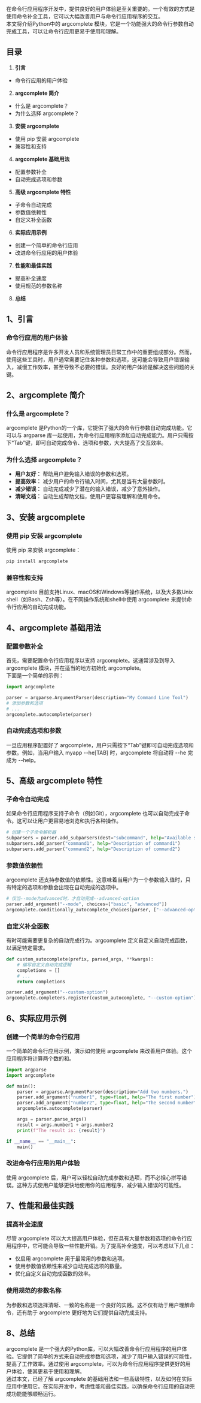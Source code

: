 在命令行应用程序开发中，提供良好的用户体验是至关重要的。一个有效的方式是使用命令补全工具，它可以大幅改善用户与命令行应用程序的交互。<br />本文将介绍Python中的 argcomplete 模块，它是一个功能强大的命令行参数自动完成工具，可以让命令行应用更易于使用和理解。
<a name="wYEHC"></a>
## 目录

1. **引言**
- 命令行应用的用户体验
2. **argcomplete 简介**
- 什么是 argcomplete？
- 为什么选择 argcomplete？
3. **安装 argcomplete**
- 使用 pip 安装 argcomplete
- 兼容性和支持
4. **argcomplete 基础用法**
- 配置参数补全
- 自动完成选项和参数
5. **高级 argcomplete 特性**
- 子命令自动完成
- 参数值依赖性
- 自定义补全函数
6. **实际应用示例**
- 创建一个简单的命令行应用
- 改进命令行应用的用户体验
7. **性能和最佳实践**
- 提高补全速度
- 使用规范的参数名称
8. **总结**
<a name="q3VZw"></a>
## 1、引言
<a name="dVfhh"></a>
### 命令行应用的用户体验
命令行应用程序是许多开发人员和系统管理员日常工作中的重要组成部分。然而，使用这些工具时，用户通常需要记住各种参数和选项，这可能会导致用户错误输入，减慢工作效率，甚至导致不必要的错误。良好的用户体验是解决这些问题的关键。
<a name="XN3Bl"></a>
## 2、argcomplete 简介
<a name="iynwN"></a>
### 什么是 argcomplete？
argcomplete 是Python的一个库，它提供了强大的命令行参数自动完成功能。它可以与 argparse 库一起使用，为命令行应用程序添加自动完成能力。用户只需按下“Tab”键，即可自动完成命令、选项和参数，大大提高了交互效率。
<a name="yM3Dj"></a>
### 为什么选择 argcomplete？

- **用户友好：** 帮助用户避免输入错误的参数和选项。
- **提高效率：** 减少用户的命令行输入时间，尤其是当有大量参数时。
- **减少错误：** 自动完成减少了潜在的输入错误，减少了意外操作。
- **清晰文档：** 自动生成帮助文档，使用户更容易理解和使用命令。
<a name="YV5X0"></a>
## 3、安装 argcomplete
<a name="oVkK9"></a>
### 使用 pip 安装 argcomplete
使用 pip 来安装 argcomplete：
```bash
pip install argcomplete
```
<a name="nCwCj"></a>
### 兼容性和支持
argcomplete 目前支持Linux、macOS和Windows等操作系统，以及大多数Unix shell（如Bash、Zsh等）。在不同操作系统和shell中使用 argcomplete 来提供命令行应用的自动完成功能。
<a name="nMnDb"></a>
## 4、argcomplete 基础用法
<a name="noKwd"></a>
### 配置参数补全
首先，需要配置命令行应用程序以支持 argcomplete。这通常涉及到导入 argcomplete 模块，并在适当的地方初始化 argcomplete。<br />下面是一个简单的示例：
```python
import argcomplete

parser = argparse.ArgumentParser(description="My Command Line Tool")
# 添加参数和选项
# ...
argcomplete.autocomplete(parser)
```
<a name="bxut3"></a>
### 自动完成选项和参数
一旦应用程序配置好了 argcomplete，用户只需按下“Tab”键即可自动完成选项和参数。例如，当用户输入 myapp --he[TAB] 时，argcomplete 将自动将 --he 完成为 --help。
<a name="U9d1p"></a>
## 5、高级 argcomplete 特性
<a name="ICEZ5"></a>
### 子命令自动完成
如果命令行应用程序支持子命令（例如Git），argcomplete 也可以自动完成子命令。这可以让用户更容易地浏览和执行各种操作。
```python
# 创建一个子命令解析器
subparsers = parser.add_subparsers(dest="subcommand", help="Available subcommands")
subparsers.add_parser("command1", help="Description of command1")
subparsers.add_parser("command2", help="Description of command2")
```
<a name="AX5rN"></a>
### 参数值依赖性
argcomplete 还支持参数值的依赖性。这意味着当用户为一个参数输入值时，只有特定的选项和参数会出现在自动完成的选项中。
```python
# 仅当--mode为advanced时，才自动完成--advanced-option
parser.add_argument("--mode", choices=["basic", "advanced"])
argcomplete.conditionally_autocomplete_choices(parser, ["--advanced-option"], condition="--mode advanced")
```
<a name="rtyQ1"></a>
### 自定义补全函数
有时可能需要更复杂的自动完成行为。argcomplete 定义自定义自动完成函数，以满足特定需求。
```python
def custom_autocomplete(prefix, parsed_args, **kwargs):
    # 编写自定义自动完成逻辑
    completions = []
    # ...
    return completions

parser.add_argument("--custom-option")
argcomplete.completers.register(custom_autocomplete, "--custom-option")
```
<a name="fui5Y"></a>
## 6、实际应用示例
<a name="V5R0C"></a>
### 创建一个简单的命令行应用
一个简单的命令行应用示例，演示如何使用 argcomplete 来改善用户体验。这个应用程序将计算两个数的和。
```python
import argparse
import argcomplete

def main():
    parser = argparse.ArgumentParser(description="Add two numbers.")
    parser.add_argument("number1", type=float, help="The first number")
    parser.add_argument("number2", type=float, help="The second number")
    argcomplete.autocomplete(parser)

    args = parser.parse_args()
    result = args.number1 + args.number2
    print(f"The result is: {result}")

if __name__ == "__main__":
    main()
```
<a name="jH6tL"></a>
### 改进命令行应用的用户体验
使用 argcomplete 后，用户可以轻松自动完成参数和选项，而不必担心拼写错误。这种方式使用户能够更快地使用你的应用程序，减少输入错误的可能性。
<a name="phaDq"></a>
## 7、性能和最佳实践
<a name="ReN8B"></a>
### 提高补全速度
尽管 argcomplete 可以大大提高用户体验，但在具有大量参数和选项的命令行应用程序中，它可能会导致一些性能开销。为了提高补全速度，可以考虑以下几点：

- 仅启用 argcomplete 用于最常用的参数和选项。
- 使用参数值依赖性来减少自动完成选项的数量。
- 优化自定义自动完成函数的效率。
<a name="iX45u"></a>
### 使用规范的参数名称
为参数和选项选择清晰、一致的名称是一个良好的实践。这不仅有助于用户理解命令，还有助于 argcomplete 更好地为它们提供自动完成支持。
<a name="WDxrr"></a>
## 8、总结
argcomplete 是一个强大的Python库，可以大幅改善命令行应用程序的用户体验。它提供了简单的方式来自动完成参数和选项，减少了用户输入错误的可能性，提高了工作效率。通过使用 argcomplete，可以为命令行应用程序提供更好的用户体验，使其更易于使用和理解。<br />通过本文，已经了解 argcomplete 的基础用法和一些高级特性，以及如何在实际应用中使用它。在实际开发中，考虑性能和最佳实践，以确保命令行应用的自动完成功能能够顺畅运行。

